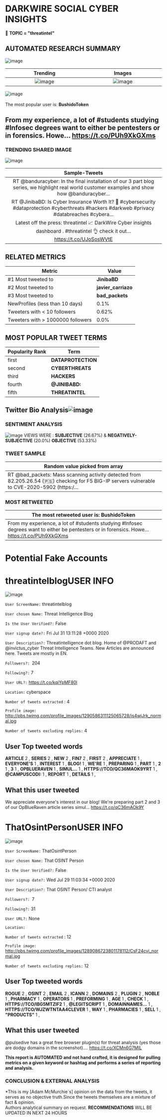 # DARKWIRE SOCIAL CYBER INSIGHTS 
&#x1F34E; **TOPIC = "threatintel"**

## AUTOMATED RESEARCH SUMMARY
  ![image](darkLogo.png)   

|  Trending  |   Images | 
:-------------------------:|:-------------------------:
|  ![image](assets/threatintel/imageFile1.jpg)     <img width=200/> | ![image](assets/threatintel/imageFile2.jpg) <img width=200/> |   
 
 
![image](assets/threatintel/TWEETS.png)
<br></br>
The most popular user is: **BushidoToken**  
 

## From my experience, a lot of #students studying #Infosec degrees want to either be pentesters or in forensics. Howe… https://t.co/PUh9XkGXms 

  




### TRENDING SHARED IMAGE

![image](assets/threatintel/twitterPostedImage.png)



|                **Sample-Tweets**        |
| :-------------: |
| RT @banduracyber: In the final installation of our 3 part blog series, we highlight real world customer examples and show how @banduracyber… |
| RT @JinibaBD: Is Cyber Insurance Worth It? 🤯 #cybersecurity #dataprotection #cyberthreats #hackers  #darkweb #privacy #databreaches #cybera… |
| Latest off the press: threatintel 📈 DarkWire Cyber insights dashboard . #threatintel 👌 check it out… https://t.co/UJoSosWVtE |

## RELATED METRICS<br>
| Metric | Value |
| ------------- | ------------- |
| #1 Most tweeted to  | **JinibaBD** |
| #2 Most tweeted to  | **javier_carriazo** |
| #3 Most tweeted to  | **bad_packets** |
| NewProfiles (less than 10 days) | 0.1%  |
| Tweeters with < 10 followers  | 0.62%|
| Tweeters with > 1000000 followers  | 0.0%  |



## MOST POPULAR TWEET TERMS 


| Popularity Rank  | Term |
| ------------- | ------------- |
| first  | **DATAPROTECTION**  |
| second  | **CYBERTHREATS**  |
| third  | **HACKERS** |
| fourth  | **@JINIBABD:**  |
| fifth  | **THREATINTEL**  |


## Twitter Bio Analysis![image](assets/threatintel/BIO.png)
### SENTIMENT ANALYSIS
![image](assets/threatintel/sentiment.png)
VIEWS WERE : **SUBJECTIVE**  (26.67%) & **NEGATIVELY-SUBJECTIVE** (20.0%) **OBJECTIVE** (53.33%)

### TWEET SAMPLE 
| Random value picked from array |
| ------------- |
|RT @bad_packets: Mass scanning activity detected from 82.205.26.54 (🇵🇸) checking for F5 BIG-IP servers vulnerable to CVE-2020-5902 (https:/… |

### MOST RETWEETED 

| The most retweeted user is: **BushidoToken**  |
| ------------- |
| From my experience, a lot of #students studying #Infosec degrees want to either be pentesters or in forensics. Howe… https://t.co/PUh9XkGXms |

# Potential Fake Accounts
 
# threatintelblogUSER INFO
![image](http://pbs.twimg.com/profile_images/1290586311125065728/js4wjJrk_normal.jpg)
 
`User ScreenName:` threatintelblog 
 
`User chosen Name:` Threat Intelligence Blog 
 
`Is the User Verified?:` False 
 
`User signup date?:` Fri Jul 31 13:11:28 +0000 2020 
 
`User Description?:` Threatintelligence dot blog. 
Home of @PRODAFT and @invictus_cyber Threat Intelligence Teams. 
New Articles are announced here.
Tweets are mostly in EN. 
 
`Followers?: `204 
 
`Following?:` 7 
 
`User URL?:` https://t.co/kqiYpMF80l 
 
`Location:` cyberspace 
 
`Number of tweets extracted`  : 4 
 
`Profile image:` http://pbs.twimg.com/profile_images/1290586311125065728/js4wjJrk_normal.jpg 
 
`Number of tweets excluding replies:` 4 
 

 

 
## User Top tweeted words 
 
**ARTICLE** 2 , **SERIES** 2 , **NEW** 2 , **FIN7** 2 , **FIRST** 2 , **APPRECIATE** 1 , **EVERYONE'S** 1 , **INTEREST** 1 , **BLOG!** 1 , **WE'RE** 1 , **PREPARING** 1 , **PART** 1 , **2** 1 , **3** 1 , **OPBLUERAVEN** 1 , **SIMUL…** 1 , **HTTPS://TCO/QC36MAOK9YRT** 1 , **@CAMPUSCODI:** 1 , **REPORT** 1 , **DETAILS** 1 , 
 
## What this user tweeted
 
We appreciate everyone's interest in our blog! We're preparing part 2 and 3 of our OpBlueRaven article series simul… https://t.co/qC36mAOk9Y
 
# ThatOsintPersonUSER INFO
![image](http://pbs.twimg.com/profile_images/1289086723801178112/CsF24cvj_normal.jpg)
 
`User ScreenName:` ThatOsintPerson 
 
`User chosen Name:` That OSINT Person 
 
`Is the User Verified?:` False 
 
`User signup date?:` Wed Jul 29 11:03:34 +0000 2020 
 
`User Description?:` That OSINT Person/ CTI analyst 
 
`Followers?: `7 
 
`Following?:` 31 
 
`User URL?:` None 
 
`Location:`  
 
`Number of tweets extracted`  : 12 
 
`Profile image:` http://pbs.twimg.com/profile_images/1289086723801178112/CsF24cvj_normal.jpg 
 
`Number of tweets excluding replies:` 12 
 

 

 
## User Top tweeted words 
 
**ROGUE** 2 , **OSINT** 2 , **EMAIL** 2 , **ICANN** 2 , **DOMAINS** 2 , **PLUGIN** 2 , **NOBLE** 1 , **PHARMACY** 1 , **OPERATORS** 1 , **PREFORMING** 1 , **AGE** 1 , **CHECK** 1 , **HTTPS://TCO/IBG5MTZIF2** 1 , **@LEGITSCRIPT** 1 , **DOMAINNAMES…** 1 , **HTTPS://TCO/WJZWTNTAA4CLEVER** 1 , **WAY** 1 , **PHARMACIES** 1 , **SELL** 1 , **"PRODUCTS"** 1 , 
 
## What this user tweeted
 
@pulsedive has a great free browser plugin(s) for threat analysis (yes those are dodgy domains in the screenshot).… https://t.co/XCMn6G7MIL
 

<b> This report is AUTOMATED and not hand crafted, it is designed for pulling metrics on a given keyword or hashtag and performs a series of reporting and analysis.</b>  
### CONCLUSION & EXTERNAL ANALYSIS

*This is my [Adam McMurchie`s] opinion on the data from the tweets, it serves as no objective truth.Since the tweets themselves are a mixture of fact & opinion.<br>
Authors analytical summary on request.
**RECOMMENDATIONS** WILL BE UPDATED IN NEXT  24 HOURS <br>